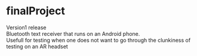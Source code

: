 # finalProject   
Version1 release   
Bluetooth text receiver that runs on an Android phone.   
Usefull for testing when one does not want to go through the clunkiness of testing on an AR headset
